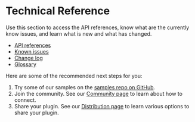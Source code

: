 # Technical Reference

Use this section to access the API references, know what are the currently know issues, and learn what is new and what has changed. 

* [API references](/reference/how-to-read.html)
* [Known issues](/known-issues.md)
* [Change log](/changes.md)
* [Glossary](GLOSSARY.md)

Here are some of the recommended next steps for you:

1. Try some of our samples on the [samples repo on GitHub](https://github.com/AdobeXD/Plugin-Samples).
1. Join the community. See our [Community page](/community.md) to learn about how to connect.
1. Share your plugin. See our [Distribution page](/distribution/index.md) to learn various options to share your plugin.

